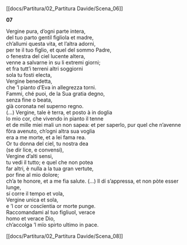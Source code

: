 [[docs/Partitura/02_Partitura Davide/Scena_06]]

**07**      

Vergine pura, d’ogni parte intera,  
del tuo parto gentil figliola et madre,  
ch’allumi questa vita, et l’altra adorni,  
per te il tuo figlio, et quel del sommo Padre,  
o fenestra del ciel lucente altera,  
venne a salvarne in su li extremi giorni;  
et fra tutt’i terreni altri soggiorni  
sola tu fosti electa,  
Vergine benedetta,  
che ’l pianto d’Eva in allegrezza torni.  
Fammi, ché puoi, de la Sua gratia degno,  
senza fine o beata,  
già coronata nel superno regno.  
(…)
Vergine, tale è terra, et posto à in doglia  
lo mio cor, che vivendo in pianto il tenne  
et de mille miei mali un non sapea:
et per saperlo, pur quel che n’avenne  
fôra avenuto, ch’ogni altra sua voglia  
era a me morte, et a lei fama rea.  
Or tu donna del ciel, tu nostra dea  
(se dir lice, e convensi),  
Vergine d’alti sensi,  
tu vedi il tutto; e quel che non potea  
far altri, è nulla a la tua gran vertute,  
por fine al mio dolore;  
ch’a te honore, et a me fia salute.
(…)
Il dí s’appressa, et non pòte esser lunge,  
sí corre il tempo et vola,  
Vergine unica et sola,  
e ’l cor or coscïentia or morte punge.  
Raccomandami al tuo figliuol, verace  
homo et verace Dio,  
ch’accolga ’l mïo spirto ultimo in pace.

[[docs/Partitura/02_Partitura Davide/Scena_08]]